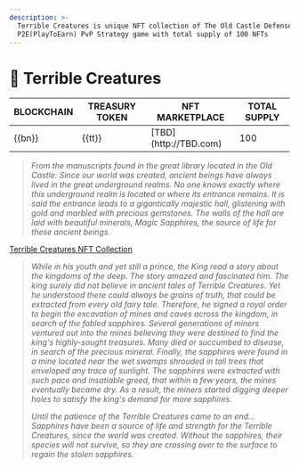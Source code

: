```yaml
---
description: >-
  Terrible Creatures is unique NFT collection of The Old Castle Defense
  P2E(PlayToEarn) PvP Strategy game with total supply of 100 NFTs
---
```


# 👻 Terrible Creatures

<table>
  <thead>
    <tr>
      <th>BLOCKCHAIN</th>
      <th>TREASURY TOKEN</th>
      <th>NFT MARKETPLACE</th>
      <th>TOTAL SUPPLY</th>
    </tr>
  </thead>
  <tbody>
    <tr>
      <td>{{bn}}</td>
      <td>{{tt}}</td>
      <td>[TBD](http://TBD.com)</td>
      <td>100</td>
    </tr>
  </tbody>
</table>

> _From the manuscripts found in the great library located in the Old Castle: 
Since our world was created, ancient beings have always lived in the great underground 
> realms. No one knows exactly where this underground realm is located or where its 
> entrance remains. 
It is said the entrance leads to a gigantically majestic hall, glistening with gold and 
> marbled with  precious gemstones. The walls of the hall are laid with beautiful minerals, 
> Magic Sapphires, the source of life for these ancient beings._

[Terrible Creatures NFT Collection](http://TBD.com)

> _While in his youth and yet still a prince, the King read a story about the kingdoms of 
> the deep. The story amazed and fascinated him. The king surely did not believe in ancient 
> tales of Terrible Creatures. Yet he understood there could always be grains of truth, 
> that could be extracted from every old fairy tale. 
Therefore, he signed a royal order to begin the excavation of mines and caves across the 
> kingdom, in search of the fabled sapphires.
Several generations of miners ventured out into the mines believing they were destined to 
> find the king's highly-sought treasures. Many died or succumbed to disease, in search of 
> the precious mineral. Finally, the sapphires were found in a mine located near the wet 
> swamps shrouded in tall trees that enveloped any trace of sunlight. The sapphires were 
> extracted with such pace and insatiable greed, that within a few years, the mines eventually 
> became dry. As a result, the miners started digging deeper holes to satisfy the king's 
> demand for more sapphires._
> 
> _Until the patience of the Terrible Creatures came to an end...
Sapphires have been a source of life and strength for the Terrible Creatures, since the 
> world was created. Without the sapphires, their species will not survive, so they are 
> crossing over to the surface to regain the stolen sapphires._